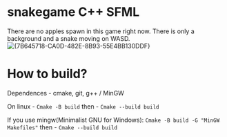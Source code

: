 # snakegame C++ SFML
There are no apples spawn in this game right now. There is only a background and a snake moving on WASD.
![{7B645718-CA0D-482E-8B93-55E4BB130DDF}](https://github.com/user-attachments/assets/269cbd57-4e4a-4c4e-8472-2119e59e205b)


# How to build?
Dependences - cmake, git, g++ / MinGW 

On linux - `Cmake -B build`
then - `Cmake --build build`

If you use mingw(Minimalist GNU for Windows):
`Cmake -B build -G "MinGW Makefiles"`
then - `Cmake --build build`

